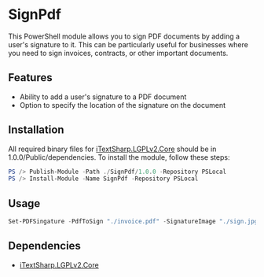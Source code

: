 # SignPdf

This PowerShell module allows you to sign PDF documents by adding a user's signature to it. This can be particularly useful for businesses where you need to sign invoices, contracts, or other important documents.

## Features

- Ability to add a user's signature to a PDF document
- Option to specify the location of the signature on the document

## Installation

All required binary files for [iTextSharp.LGPLv2.Core](https://github.com/VahidN/iTextSharp.LGPLv2.Core) should be in 1.0.0/Public/dependencies. To install the module, follow these steps:

```powershell
PS /> Publish-Module -Path ./SignPdf/1.0.0 -Repository PSLocal
PS /> Install-Module -Name SignPdf -Repository PSLocal
```

## Usage

```powershell
Set-PDFSingature -PdfToSign "./invoice.pdf" -SignatureImage "./sign.jpg"
```

## Dependencies

- [iTextSharp.LGPLv2.Core](https://github.com/VahidN/iTextSharp.LGPLv2.Core)

